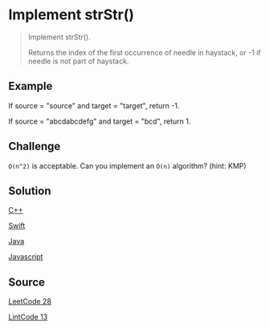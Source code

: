 # Implement strStr()

> Implement strStr().
>
> Returns the index of the first occurrence of needle in haystack, or -1 if needle is not part of haystack.

## Example

If source = "source" and target = "target", return -1.

If source = "abcdabcdefg" and target = "bcd", return 1.

## Challenge

`O(n^2)` is acceptable. Can you implement an `O(n)` algorithm? (hint: KMP)

## Solution

[C++](solution1.cpp)

[Swift](solution1.swift)

[Java](solution1.java)

[Javascript](solution1.js)

## Source

[LeetCode 28](https://leetcode.com/problems/implement-strstr/)

[LintCode 13](https://www.lintcode.com/en/problem/strstr/)